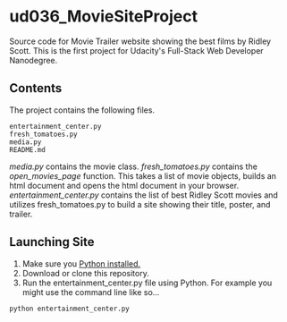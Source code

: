 # ud036_MovieSiteProject

Source code for Movie Trailer website showing the best films by Ridley Scott. This is the first project for Udacity's Full-Stack Web Developer Nanodegree.

## Contents

The project contains the following files.

```
entertainment_center.py
fresh_tomatoes.py
media.py
README.md
```

*media.py* contains the movie class.
*fresh_tomatoes.py* contains the _open_movies_page_ function. This takes a list of movie objects, builds an html document and opens the html document in your browser.
*entertainment_center.py* contains the list of best Ridley Scott movies and utilizes fresh_tomatoes.py to build a site showing their title, poster, and trailer.

## Launching Site

1. Make sure you [Python installed.](https://www.python.org/)
2. Download or clone this repository.
3. Run the entertainment_center.py file using Python. For example you might use the command line like so...

```
python entertainment_center.py
```
